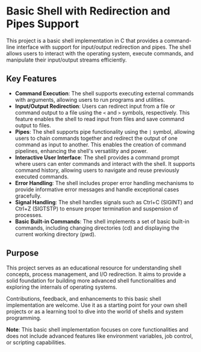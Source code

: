 # Basic Shell with Redirection and Pipes Support

This project is a basic shell implementation in C that provides a command-line interface with support for input/output redirection and pipes. The shell allows users to interact with the operating system, execute commands, and manipulate their input/output streams efficiently.

## Key Features

- **Command Execution**: The shell supports executing external commands with arguments, allowing users to run programs and utilities.
- **Input/Output Redirection**: Users can redirect input from a file or command output to a file using the `<` and `>` symbols, respectively. This feature enables the shell to read input from files and save command output to files.
- **Pipes**: The shell supports pipe functionality using the `|` symbol, allowing users to chain commands together and redirect the output of one command as input to another. This enables the creation of command pipelines, enhancing the shell's versatility and power.
- **Interactive User Interface**: The shell provides a command prompt where users can enter commands and interact with the shell. It supports command history, allowing users to navigate and reuse previously executed commands.
- **Error Handling**: The shell includes proper error handling mechanisms to provide informative error messages and handle exceptional cases gracefully.
- **Signal Handling**: The shell handles signals such as Ctrl+C (SIGINT) and Ctrl+Z (SIGTSTP) to ensure proper termination and suspension of processes.
- **Basic Built-in Commands**: The shell implements a set of basic built-in commands, including changing directories (cd) and displaying the current working directory (pwd).

## Purpose

This project serves as an educational resource for understanding shell concepts, process management, and I/O redirection. It aims to provide a solid foundation for building more advanced shell functionalities and exploring the internals of operating systems.

Contributions, feedback, and enhancements to this basic shell implementation are welcome. Use it as a starting point for your own shell projects or as a learning tool to dive into the world of shells and system programming.

**Note**: This basic shell implementation focuses on core functionalities and does not include advanced features like environment variables, job control, or scripting capabilities.
